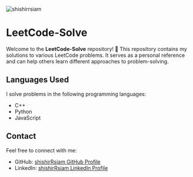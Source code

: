<p align="left"> <img src="https://komarev.com/ghpvc/?username=shishirrsiam&label=Profile%20views&color=0e75b6&style=flat" alt="shishirrsiam" /> </p>


# LeetCode-Solve

Welcome to the **LeetCode-Solve** repository! 🎯 This repository contains my solutions to various LeetCode problems. It serves as a personal reference and can help others learn different approaches to problem-solving.

## Languages Used
I solve problems in the following programming languages:
- C++
- Python
- JavaScript

## Contact
Feel free to connect with me:
- GitHub: [shishirRsiam GitHub Profile](https://github.com/shishirRsiam/)
- LinkedIn: [shishirRsiam LinkedIn Profile](https://www.linkedin.com/in/shishirrsiam/)

